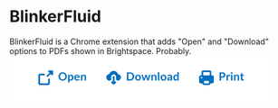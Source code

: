# BlinkerFluid
BlinkerFluid is a Chrome extension that adds "Open" and "Download" options to PDFs shown in Brightspace. Probably.
![Example control row in Brightspace showing Open, Download, and Print](it.png)